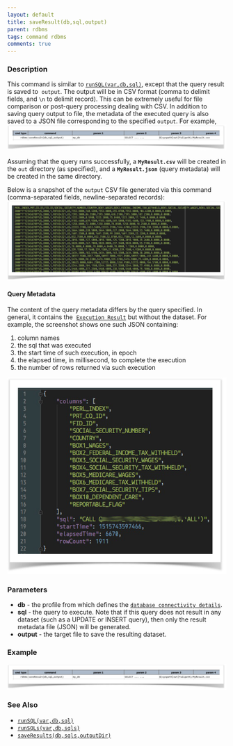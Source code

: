 ```yaml
---
layout: default
title: saveResult(db,sql,output)
parent: rdbms
tags: command rdbms
comments: true
---
```



### Description
This command is similar to [`runSQL(var,db,sql)`](runSQL(var,db,sql)), except that the query result is saved to 
`output`. The output will be in CSV format (comma to delimit fields, and `\n` to delimit record). This can be 
extremely useful for file comparison or post-query processing dealing with CSV. In addition to saving query output 
to file, the metadata of the executed query is also saved to a JSON file corresponding to the specified `output`. 
For example,<br/>
![](image/saveResult_01.png)

Assuming that the query runs successfully, a **`MyResult.csv`** will be created in the `out` directory (as specified), 
and a **`MyResult.json`** (query metadata) will be created in the same directory.

Below is a snapshot of the `output` CSV file generated via this command (comma-separated fields, newline-separated 
records):<br/>
![](image/saveResult_02.png)


#### Query Metadata
The content of the query metadata differs by the query specified. In general, it contains the 
[`Execution Result`](executionResult) but without the dataset. For example, the screenshot shows one such JSON containing:

1. column names
2. the sql that was executed
3. the start time of such execution, in epoch
4. the elapsed time, in millisecond, to complete the execution
5. the number of rows returned via such execution

![](image/saveResult_03.png)


### Parameters
- **db** - the profile from which defines the [`database connectivity details`](index).
- **sql** - the query to execute. Note that if this query does not result in any dataset (such as a UPDATE or 
  INSERT query), then only the result metadata file (JSON) will be generated.
- **output** - the target file to save the resulting dataset.


### Example
![](image/saveResult_04.png)


### See Also
- [`runSQL(var,db,sql)`](runSQL(var,db,sql))
- [`runSQLs(var,db,sqls)`](runSQLs(var,db,sqls))
- [`saveResults(db,sqls,outputDir)`](saveResults(db,sqls,outputDir))
